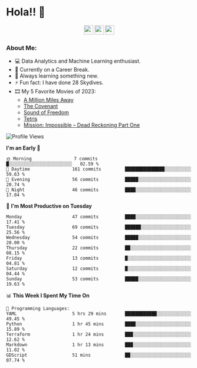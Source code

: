 # Hola!! 👋

<p align="center">
<a href="https://www.linkedin.com/in/salujaamandeep"><img src="https://img.shields.io/badge/linkedin-%230077B5.svg?&style=for-the-badge&logo=linkedin&logoColor=white" height=25></a>
<a href="https://www.twitter.com/salujaamandeep"><img src="https://img.shields.io/badge/twitter-%231DA1F2.svg?&style=for-the-badge&logo=twitter&logoColor=white" height=25></a>
<a href="https://medium.com/@saluja.amandeep"><img src="https://img.shields.io/badge/medium-%2312100E.svg?&style=for-the-badge&logo=medium&logoColor=white" height=25></a></p>

### About Me:

- 💻 Data Analytics and Machine Learning enthusiast.
- 🌱 Currently on a Career Break.
- 📖 Always learning something new.
- ⚡ Fun fact: I have done 28 Skydives.
- 🎞️ My 5 Favorite Movies of 2023:
  - [A Million Miles Away](https://www.imdb.com/title/tt21940010/)
  - [The Covenant](https://www.imdb.com/title/tt4873118/)
  - [Sound of Freedom](https://www.imdb.com/title/tt7599146/)
  - [Tetris](https://www.imdb.com/title/tt12758060/)
  - [Mission: Impossible – Dead Reckoning Part One](https://www.imdb.com/title/tt9603212/)

<!--START_SECTION:waka-->
![Profile Views](http://img.shields.io/badge/Profile%20Views-150-blue)

**I'm an Early 🐤** 

```text
🌞 Morning                7 commits           █░░░░░░░░░░░░░░░░░░░░░░░░   02.59 % 
🌆 Daytime                161 commits         ███████████████░░░░░░░░░░   59.63 % 
🌃 Evening                56 commits          █████░░░░░░░░░░░░░░░░░░░░   20.74 % 
🌙 Night                  46 commits          ████░░░░░░░░░░░░░░░░░░░░░   17.04 % 
```
📅 **I'm Most Productive on Tuesday** 

```text
Monday                   47 commits          ████░░░░░░░░░░░░░░░░░░░░░   17.41 % 
Tuesday                  69 commits          ██████░░░░░░░░░░░░░░░░░░░   25.56 % 
Wednesday                54 commits          █████░░░░░░░░░░░░░░░░░░░░   20.00 % 
Thursday                 22 commits          ██░░░░░░░░░░░░░░░░░░░░░░░   08.15 % 
Friday                   13 commits          █░░░░░░░░░░░░░░░░░░░░░░░░   04.81 % 
Saturday                 12 commits          █░░░░░░░░░░░░░░░░░░░░░░░░   04.44 % 
Sunday                   53 commits          █████░░░░░░░░░░░░░░░░░░░░   19.63 % 
```


📊 **This Week I Spent My Time On** 

```text
💬 Programming Languages: 
YAML                     5 hrs 29 mins       ████████████░░░░░░░░░░░░░   49.45 % 
Python                   1 hr 45 mins        ████░░░░░░░░░░░░░░░░░░░░░   15.89 % 
Terraform                1 hr 24 mins        ███░░░░░░░░░░░░░░░░░░░░░░   12.62 % 
Markdown                 1 hr 13 mins        ███░░░░░░░░░░░░░░░░░░░░░░   11.02 % 
GDScript                 51 mins             ██░░░░░░░░░░░░░░░░░░░░░░░   07.74 % 
```


<!--END_SECTION:waka-->
